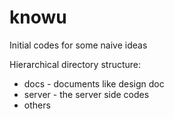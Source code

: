 # knowu
Initial codes for some naive ideas

Hierarchical directory structure:

* docs - documents like design doc
* server - the server side codes
* others

